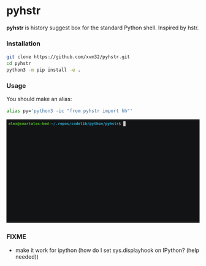 # pyhstr

**pyhstr** is history suggest box for the standard Python shell. Inspired by hstr.

### Installation

```bash
git clone https://github.com/xvm32/pyhstr.git
cd pyhstr
python3 -m pip install -e .
```

### Usage

You should make an alias:

```bash
alias py='python3 -ic "from pyhstr import hh"'
```

![screenshot](pyhstr.gif)

### FIXME 

- make it work for ipython (how do I set sys.displayhook on IPython? (help needed))
